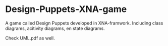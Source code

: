 Design-Puppets-XNA-game
=======================

A game called Design Puppets developed in XNA-framwork. Including class diagrams, acitivity diagrams, en state diagrams.

Check UML.pdf as well.